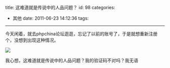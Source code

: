 title: 这难道就是传说中的人品问题？
id: 98
categories:
  - 其他
date: 2011-06-23 14:12:36
tags:
---

今天闲着，就去phpchina论坛逛逛，忘记了以前的账号了，于是就想重新注册个，没想到出现这种情况。

![](http://qxzm-img.b0.upaiyun.com/blog/111.jpg)

我心想，这难道就是传说中的人品问题？我的验证码不对吗？我无语